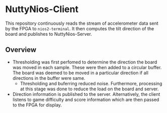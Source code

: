 # NuttyNios-Client

This repository continuously reads the stream of accelerometer data sent by the FPGA to `nios2-terminal`. It then computes the tilt direction of the board and publishes to NuttyNios-Server.

## Overview
- Thresholding was first perfomed to determine the direction the board was moved in each sample. These were then added to a circular buffer. The board was deemed to be moved in a particular direction if all directions in the buffer were same. 
    - Thresholding and buferring reduced noise. Furthermore, processing at this stage was done to reduce the load on the board and server.
- Direction information is published to the server. Alternatively, the client listens to game difficulty and score information which are then passed to the FPGA for display.